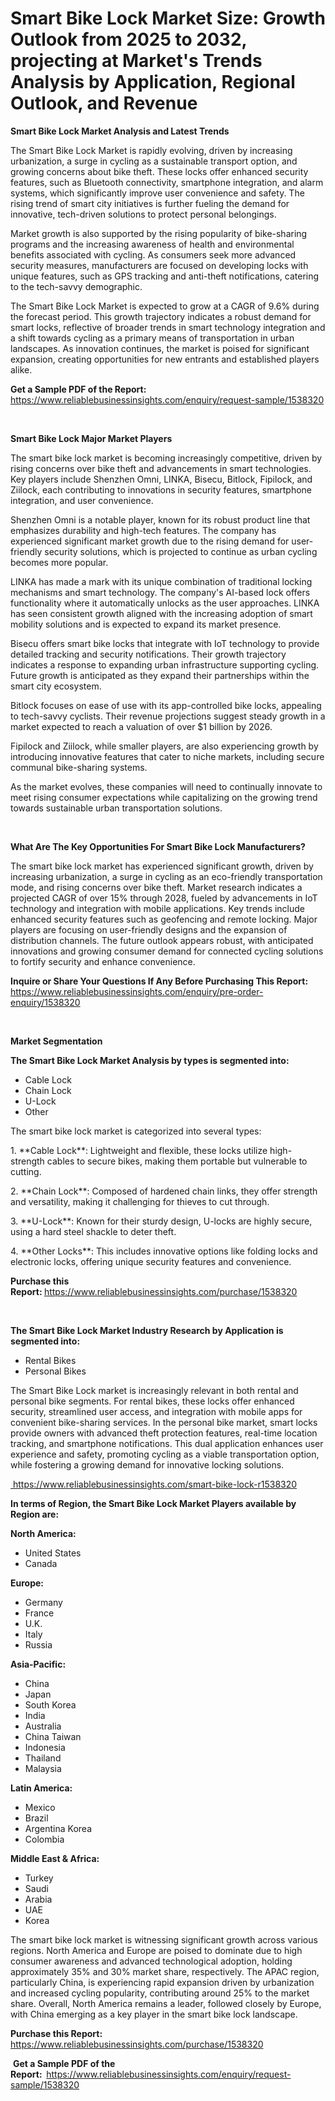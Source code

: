 <p><h1>Smart Bike Lock Market Size: Growth Outlook from 2025 to 2032, projecting at Market's Trends Analysis by Application, Regional Outlook, and Revenue</h1></p><p><strong>Smart Bike Lock Market Analysis and Latest Trends</strong></p>
<p><p>The Smart Bike Lock Market is rapidly evolving, driven by increasing urbanization, a surge in cycling as a sustainable transport option, and growing concerns about bike theft. These locks offer enhanced security features, such as Bluetooth connectivity, smartphone integration, and alarm systems, which significantly improve user convenience and safety. The rising trend of smart city initiatives is further fueling the demand for innovative, tech-driven solutions to protect personal belongings.</p><p>Market growth is also supported by the rising popularity of bike-sharing programs and the increasing awareness of health and environmental benefits associated with cycling. As consumers seek more advanced security measures, manufacturers are focused on developing locks with unique features, such as GPS tracking and anti-theft notifications, catering to the tech-savvy demographic.</p><p>The Smart Bike Lock Market is expected to grow at a CAGR of 9.6% during the forecast period. This growth trajectory indicates a robust demand for smart locks, reflective of broader trends in smart technology integration and a shift towards cycling as a primary means of transportation in urban landscapes. As innovation continues, the market is poised for significant expansion, creating opportunities for new entrants and established players alike.</p></p>
<p><strong>Get a Sample PDF of the Report:&nbsp;</strong> <a href="https://www.reliablebusinessinsights.com/enquiry/request-sample/1538320?utm_campaign=2733&utm_medium=2&utm_source=Github&utm_content=ia&utm_term=15042025&utm_id=smart-bike-lock">https://www.reliablebusinessinsights.com/enquiry/request-sample/1538320</a></p>
<p>&nbsp;</p>
<p><strong>Smart Bike Lock Major Market Players</strong></p>
<p><p>The smart bike lock market is becoming increasingly competitive, driven by rising concerns over bike theft and advancements in smart technologies. Key players include Shenzhen Omni, LINKA, Bisecu, Bitlock, Fipilock, and Ziilock, each contributing to innovations in security features, smartphone integration, and user convenience.</p><p>Shenzhen Omni is a notable player, known for its robust product line that emphasizes durability and high-tech features. The company has experienced significant market growth due to the rising demand for user-friendly security solutions, which is projected to continue as urban cycling becomes more popular.</p><p>LINKA has made a mark with its unique combination of traditional locking mechanisms and smart technology. The company's AI-based lock offers functionality where it automatically unlocks as the user approaches. LINKA has seen consistent growth aligned with the increasing adoption of smart mobility solutions and is expected to expand its market presence.</p><p>Bisecu offers smart bike locks that integrate with IoT technology to provide detailed tracking and security notifications. Their growth trajectory indicates a response to expanding urban infrastructure supporting cycling. Future growth is anticipated as they expand their partnerships within the smart city ecosystem.</p><p>Bitlock focuses on ease of use with its app-controlled bike locks, appealing to tech-savvy cyclists. Their revenue projections suggest steady growth in a market expected to reach a valuation of over $1 billion by 2026.</p><p>Fipilock and Ziilock, while smaller players, are also experiencing growth by introducing innovative features that cater to niche markets, including secure communal bike-sharing systems.</p><p>As the market evolves, these companies will need to continually innovate to meet rising consumer expectations while capitalizing on the growing trend towards sustainable urban transportation solutions.</p></p>
<p>&nbsp;</p>
<p><strong>What Are The Key Opportunities For Smart Bike Lock Manufacturers?</strong></p>
<p><p>The smart bike lock market has experienced significant growth, driven by increasing urbanization, a surge in cycling as an eco-friendly transportation mode, and rising concerns over bike theft. Market research indicates a projected CAGR of over 15% through 2028, fueled by advancements in IoT technology and integration with mobile applications. Key trends include enhanced security features such as geofencing and remote locking. Major players are focusing on user-friendly designs and the expansion of distribution channels. The future outlook appears robust, with anticipated innovations and growing consumer demand for connected cycling solutions to fortify security and enhance convenience.</p></p>
<p><strong>Inquire or Share Your Questions If Any Before Purchasing This Report:</strong> <a href="https://www.reliablebusinessinsights.com/enquiry/pre-order-enquiry/1538320?utm_campaign=2733&utm_medium=2&utm_source=Github&utm_content=ia&utm_term=15042025&utm_id=smart-bike-lock">https://www.reliablebusinessinsights.com/enquiry/pre-order-enquiry/1538320</a></p>
<p>&nbsp;</p>
<p><strong>Market Segmentation</strong></p>
<p><strong>The Smart Bike Lock Market Analysis by types is segmented into:</strong></p>
<p><ul><li>Cable Lock</li><li>Chain Lock</li><li>U-Lock</li><li>Other</li></ul></p>
<p><p>The smart bike lock market is categorized into several types: </p><p>1. **Cable Lock**: Lightweight and flexible, these locks utilize high-strength cables to secure bikes, making them portable but vulnerable to cutting.</p><p>  </p><p>2. **Chain Lock**: Composed of hardened chain links, they offer strength and versatility, making it challenging for thieves to cut through.</p><p>3. **U-Lock**: Known for their sturdy design, U-locks are highly secure, using a hard steel shackle to deter theft.</p><p>4. **Other Locks**: This includes innovative options like folding locks and electronic locks, offering unique security features and convenience.</p></p>
<p><strong>Purchase this Report:&nbsp;</strong><a href="https://www.reliablebusinessinsights.com/purchase/1538320?utm_campaign=2733&utm_medium=2&utm_source=Github&utm_content=ia&utm_term=15042025&utm_id=smart-bike-lock">https://www.reliablebusinessinsights.com/purchase/1538320</a></p>
<p>&nbsp;</p>
<p><strong>The Smart Bike Lock Market Industry Research by Application is segmented into:</strong></p>
<p><ul><li>Rental Bikes</li><li>Personal Bikes</li></ul></p>
<p><p>The Smart Bike Lock market is increasingly relevant in both rental and personal bike segments. For rental bikes, these locks offer enhanced security, streamlined user access, and integration with mobile apps for convenient bike-sharing services. In the personal bike market, smart locks provide owners with advanced theft protection features, real-time location tracking, and smartphone notifications. This dual application enhances user experience and safety, promoting cycling as a viable transportation option, while fostering a growing demand for innovative locking solutions.</p></p>
<p><a href="https://www.reliablebusinessinsights.com/smart-bike-lock-r1538320?utm_campaign=2733&utm_medium=2&utm_source=Github&utm_content=ia&utm_term=15042025&utm_id=smart-bike-lock">&nbsp;https://www.reliablebusinessinsights.com/smart-bike-lock-r1538320</a></p>
<p><strong>In terms of Region, the Smart Bike Lock Market Players available by Region are:</strong></p>
<p>
    <p> <strong> North America: </strong>
        <ul>
            <li>United States</li>
            <li>Canada</li>
        </ul>
        </p> 
    <p> <strong> Europe: </strong>
        <ul>
            <li>Germany</li>
            <li>France</li>
            <li>U.K.</li>
            <li>Italy</li>
            <li>Russia</li>
        </ul>
        </p> 
    <p> <strong> Asia-Pacific: </strong>
        <ul>
            <li>China</li>
            <li>Japan</li>
            <li>South Korea</li>
            <li>India</li>
            <li>Australia</li>
            <li>China Taiwan</li>
            <li>Indonesia</li>
            <li>Thailand</li>
            <li>Malaysia</li>
        </ul>
        </p> 
    <p> <strong> Latin America: </strong>
        <ul>
            <li>Mexico</li>
            <li>Brazil</li>
            <li>Argentina Korea</li>
            <li>Colombia</li>
        </ul>
        </p> 
    <p> <strong> Middle East & Africa: </strong>
        <ul>
            <li>Turkey</li>
            <li>Saudi</li>
            <li>Arabia</li>
            <li>UAE</li>
            <li>Korea</li>
        </ul>
    </p>
    </p>
<p><p>The smart bike lock market is witnessing significant growth across various regions. North America and Europe are poised to dominate due to high consumer awareness and advanced technological adoption, holding approximately 35% and 30% market share, respectively. The APAC region, particularly China, is experiencing rapid expansion driven by urbanization and increased cycling popularity, contributing around 25% to the market share. Overall, North America remains a leader, followed closely by Europe, with China emerging as a key player in the smart bike lock landscape.</p></p>
<p><strong>Purchase this Report: </strong><a href="https://www.reliablebusinessinsights.com/purchase/1538320?utm_campaign=2733&utm_medium=2&utm_source=Github&utm_content=ia&utm_term=15042025&utm_id=smart-bike-lock">https://www.reliablebusinessinsights.com/purchase/1538320</a></p>
<p>&nbsp;<strong>Get a Sample PDF of the Report:&nbsp;&nbsp;</strong><a href="https://www.reliablebusinessinsights.com/enquiry/request-sample/1538320?utm_campaign=2733&utm_medium=2&utm_source=Github&utm_content=ia&utm_term=15042025&utm_id=smart-bike-lock">https://www.reliablebusinessinsights.com/enquiry/request-sample/1538320</a></p>
<p><strong></strong></p>
<p><p></p><p></p><p></p></p>
